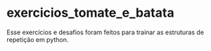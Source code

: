 # exercicios_tomate_e_batata
Esse exercícios e desafios foram feitos para trainar as estruturas de repetição em python.
